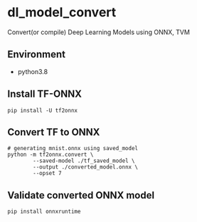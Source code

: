 # dl_model_convert
Convert(or compile) Deep Learning Models using ONNX, TVM

## Environment
- python3.8

## Install TF-ONNX
```
pip install -U tf2onnx
```
## Convert TF to ONNX
```
# generating mnist.onnx using saved_model
python -m tf2onnx.convert \
        --saved-model ./tf_saved_model \
        --output ./converted_model.onnx \
        --opset 7
```

## Validate converted ONNX model
```
pip install onnxruntime
```
